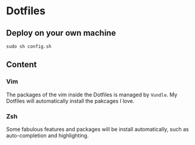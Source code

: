 # Dotfiles

## Deploy on your own machine
`sudo sh config.sh`

## Content

### Vim
The packages of the vim inside the Dotfiles is managed by `Vundle`. My Dotfiles will automatically install the pakcages I love.

### Zsh
Some fabulous features and packages will be install automatically, such as auto-completion and highlighting.
